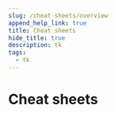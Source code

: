 ```yaml
---
slug: /cheat-sheets/overview
append_help_link: true
title: Cheat sheets
hide_title: true
description: tk
tags:
  - tk
---
```


# Cheat sheets
